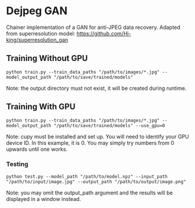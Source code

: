 # Dejpeg GAN

Chainer implementation of a GAN for anti-JPEG data recovery.
Adapted from superresolution model: https://github.com/Hi-king/superresolution_gan

## Training Without GPU

```
python train.py --train_data_paths "/path/to/images/*.jpg" --model_output_path "/path/to/save/trained/models"
```
Note: the output directory must not exist, it will be created during runtime.

## Training With GPU

```
python train.py --train_data_paths "/path/to/images/*.jpg" --model_output_path "/path/to/save/trained/models" --use_gpu=0
```
Note: cupy must be installed and set up. You will need to identify your GPU device ID. In this example, it is 0. You may simply try numbers from 0 upwards until one works.

### Testing

```
python test.py --model_path "/path/to/model.npz" --input_path "/path/to/input/image.jpg" --output_path "/path/to/output/image.png"
```
Note: you may omit the output_path argument and the results will be displayed in a window instead.

